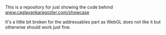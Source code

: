 This is a repository for just showing the code behind www.caglayankaragozler.com/showcase

It's a little bit broken for the addressables part as WebGL does not like it but otherwise should work just fine.
